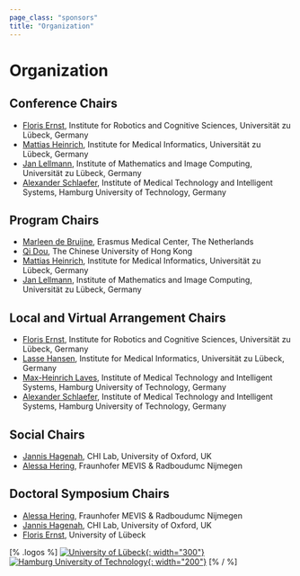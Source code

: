 ```yaml
---
page_class: "sponsors"
title: "Organization"
---
```


# Organization

## Conference Chairs

* [Floris Ernst](https://www.rob.uni-luebeck.de/index.php?id=320&L=1), Institute for Robotics and Cognitive Sciences, Universität zu Lübeck, Germany
* [Mattias Heinrich](http://www.imi.uni-luebeck.de/en/~heinrich), Institute for Medical Informatics, Universität zu Lübeck, Germany
* [Jan Lellmann](https://www.mic.uni-luebeck.de/people/jan-lellmann.html), Institute of Mathematics and Image Computing, Universität zu Lübeck, Germany
* [Alexander Schlaefer](https://mtec.et8.tuhh.de/staff/alexander-schlaefer.html), Institute of Medical Technology and Intelligent Systems, Hamburg University of Technology, Germany

## Program Chairs

* [Marleen de Bruijne](http://bigr.nl/people/MarleendeBruijne/), Erasmus Medical Center, The Netherlands
* [Qi Dou](http://www.cse.cuhk.edu.hk/~qdou/), The Chinese University of Hong Kong
* [Mattias Heinrich](http://www.imi.uni-luebeck.de/en/~heinrich), Institute for Medical Informatics, Universität zu Lübeck, Germany
* [Jan Lellmann](https://www.mic.uni-luebeck.de/people/jan-lellmann.html), Institute of Mathematics and Image Computing, Universität zu Lübeck, Germany

## Local and Virtual Arrangement Chairs
* [Floris Ernst](https://www.rob.uni-luebeck.de/index.php?id=320&L=1), Institute for Robotics and Cognitive Sciences, Universität zu Lübeck, Germany
* [Lasse Hansen](https://www.imi.uni-luebeck.de/en/institute/staff/hansen-lasse.html), Institute for Medical Informatics, Universität zu Lübeck, Germany
* [Max-Heinrich Laves](https://mtec.et8.tuhh.de/staff/max-heinrich-laves.html), Institute of Medical Technology and Intelligent Systems, Hamburg University of Technology, Germany
* [Alexander Schlaefer](https://mtec.et8.tuhh.de/staff/alexander-schlaefer.html), Institute of Medical Technology and Intelligent Systems, Hamburg University of Technology, Germany

## Social Chairs
* [Jannis Hagenah](https://eng.ox.ac.uk/chi/), CHI Lab, University of Oxford, UK
* [Alessa Hering](https://www.mevis.fraunhofer.de/en/employees/alessa-hering.html), Fraunhofer MEVIS & Radboudumc Nijmegen

## Doctoral Symposium Chairs
* [Alessa Hering](https://www.mevis.fraunhofer.de/en/employees/alessa-hering.html), Fraunhofer MEVIS & Radboudumc Nijmegen
* [Jannis Hagenah](https://eng.ox.ac.uk/chi/), CHI Lab, University of Oxford, UK
* [Floris Ernst](https://www.rob.uni-luebeck.de/index.php?id=320&L=1), University of Lübeck


[% .logos %]
[![University of Lübeck](/images/uzl.png){: width="300"}](https://www.uni-luebeck.de/)
[![Hamburg University of Technology](/images/tuhh.png){: width="200"}](https://www.tuhh.de/)
[% / %]
